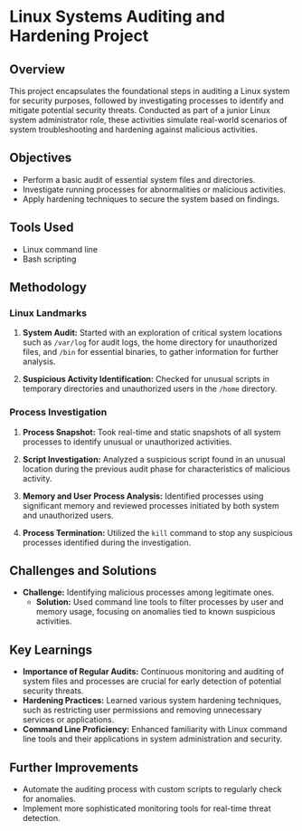 # Linux Systems Auditing and Hardening Project

## Overview

This project encapsulates the foundational steps in auditing a Linux system for security purposes, followed by investigating processes to identify and mitigate potential security threats. Conducted as part of a junior Linux system administrator role, these activities simulate real-world scenarios of system troubleshooting and hardening against malicious activities.

## Objectives

- Perform a basic audit of essential system files and directories.
- Investigate running processes for abnormalities or malicious activities.
- Apply hardening techniques to secure the system based on findings.

## Tools Used

- Linux command line
- Bash scripting

## Methodology

### Linux Landmarks

1. **System Audit:** Started with an exploration of critical system locations such as `/var/log` for audit logs, the home directory for unauthorized files, and `/bin` for essential binaries, to gather information for further analysis.

2. **Suspicious Activity Identification:** Checked for unusual scripts in temporary directories and unauthorized users in the `/home` directory.

### Process Investigation

1. **Process Snapshot:** Took real-time and static snapshots of all system processes to identify unusual or unauthorized activities.

2. **Script Investigation:** Analyzed a suspicious script found in an unusual location during the previous audit phase for characteristics of malicious activity.

3. **Memory and User Process Analysis:** Identified processes using significant memory and reviewed processes initiated by both system and unauthorized users.

4. **Process Termination:** Utilized the `kill` command to stop any suspicious processes identified during the investigation.

## Challenges and Solutions

- **Challenge:** Identifying malicious processes among legitimate ones.
  - **Solution:** Used command line tools to filter processes by user and memory usage, focusing on anomalies tied to known suspicious activities.

## Key Learnings

- **Importance of Regular Audits:** Continuous monitoring and auditing of system files and processes are crucial for early detection of potential security threats.
- **Hardening Practices:** Learned various system hardening techniques, such as restricting user permissions and removing unnecessary services or applications.
- **Command Line Proficiency:** Enhanced familiarity with Linux command line tools and their applications in system administration and security.

## Further Improvements

- Automate the auditing process with custom scripts to regularly check for anomalies.
- Implement more sophisticated monitoring tools for real-time threat detection.

